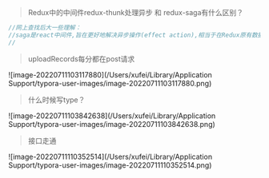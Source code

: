 > Redux中的中间件redux-thunk处理异步 和 redux-saga有什么区别？

```js
//网上查找后大一些理解：
//saga是react中间件,旨在更好地解决异步操作(effect action),相当于在Redux原有数据流中多了一层，对action监听.
//
```

> uploadRecords每分都在post请求

![image-20220711103117880](/Users/xufei/Library/Application Support/typora-user-images/image-20220711103117880.png)

> 什么时候写type？

![image-20220711103842638](/Users/xufei/Library/Application Support/typora-user-images/image-20220711103842638.png)

> 接口走通

![image-20220711110352514](/Users/xufei/Library/Application Support/typora-user-images/image-20220711110352514.png)
